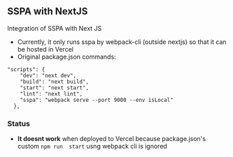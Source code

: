## SSPA with NextJS
Integration of SSPA with Next JS


* Currently, it only runs sspa by webpack-cli (outside nextjs) so that it can be hosted in Vercel
* Original package.json commands:
```
"scripts": {
    "dev": "next dev",
    "build": "next build",
    "start": "next start",
    "lint": "next lint",
    "sspa": "webpack serve --port 9000 --env isLocal"
  },

```

### Status
- **It doesnt work** when deployed to Vercel because package.json's custom `npm run  start` usng webpack cli is ignored